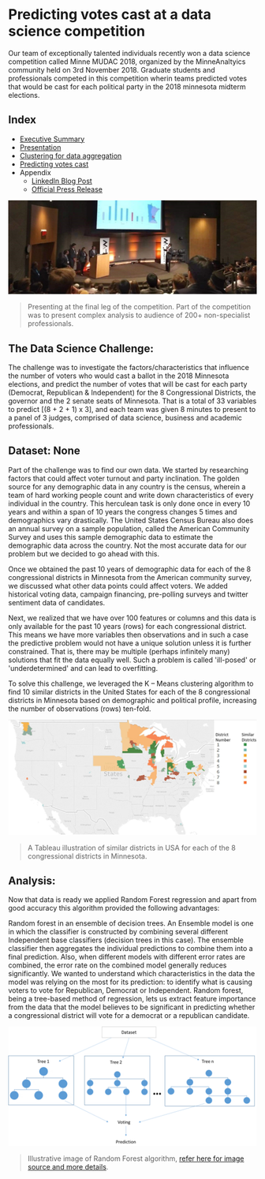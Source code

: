 
# Predicting votes cast at a data science competition
Our team of exceptionally talented individuals recently won a data science competition called Minne MUDAC 2018, organized by the MinneAnaltyics community held on 3rd November 2018. Graduate students and professionals competed in this competition wherin teams predicted votes that would be cast for each political party in the 2018 minnesota midterm elections. 

## Index
* [Executive Summary](https://github.com/RaghuveerRao/Election-Votes-Prediciton#the-data-science-challenge)
* [Presentation](https://github.com/RaghuveerRao/Election-Votes-Prediciton/blob/master/Presentation.pdf)
* [Clustering for data aggregation](https://www.kaggle.com/pavansubhasht/ibm-hr-analytics-attrition-dataset )
* [Predicting votes cast](https://github.com/RaghuveerRao/Effect-of-Overtime-on-Attrition/blob/master/Descriptive_Statistics.md)
* Appendix
  * [LinkedIn Blog Post](https://www.linkedin.com/pulse/predicting-votes-cast-data-science-competition-some-takeaways-rao/)
  * [Official Press Release](http://bit.ly/minne-mudac-page)

![Presenting](https://github.com/RaghuveerRao/Election-Votes-Prediciton/raw/master/images/presenting2.jpeg)
> Presenting at the final leg of the competition. Part of the competition was to present complex analysis to audience of 200+ non-specialist professionals.

## The Data Science Challenge:

The challenge was to investigate the factors/characteristics that influence the number of voters who would cast a ballot in the 2018 Minnesota elections, and predict the number of votes that will be cast for each party (Democrat, Republican & Independent) for the 8 Congressional Districts, the governor and the 2 senate seats of Minnesota. That is a total of 33 variables to predict [(8 + 2 + 1) x 3], and each team was given 8 minutes to present to a panel of 3 judges, comprised of data science, business and academic professionals.

## Dataset: None

Part of the challenge was to find our own data. We started by researching factors that could affect voter turnout and party inclination. The golden source for any demographic data in any country is the census, wherein a team of hard working people count and write down characteristics of every individual in the country. This herculean task is only done once in every 10 years and within a span of 10 years the congress changes 5 times and demographics vary drastically. The United States Census Bureau also does an annual survey on a sample population, called the American Community Survey and uses this sample demographic data to estimate the demographic data across the country. Not the most accurate data for our problem but we decided to go ahead with this.

Once we obtained the past 10 years of demographic data for each of the 8 congressional districts in Minnesota from the American community survey, we discussed what other data points could affect voters. We added historical voting data, campaign financing, pre-polling surveys and twitter sentiment data of candidates.

Next, we realized that we have over 100 features or columns and this data is only available for the past 10 years (rows) for each congressional district. This means we have more variables then observations and in such a case the predictive problem would not have a unique solution unless it is further constrained. That is, there may be multiple (perhaps infinitely many) solutions that fit the data equally well. Such a problem is called 'ill-posed' or 'underdetermined' and can lead to overfitting.

To solve this challenge, we leveraged the K – Means clustering algorithm to find 10 similar districts in the United States for each of the 8 congressional districts in Minnesota based on demographic and political profile, increasing the number of observations (rows) ten-fold.

![Clustering in action](https://github.com/RaghuveerRao/Election-Votes-Prediciton/raw/master/images/cluster.jpg)
> A Tableau illustration of similar districts in USA for each of the 8 congressional districts in Minnesota.

## Analysis:

Now that data is ready we applied Random Forest regression and apart from good accuracy this algorithm provided the following advantages:

Random forest in an ensemble of decision trees. An Ensemble model is one in which the classifier is constructed by combining several different Independent base classifiers (decision trees in this case). The ensemble classifier then aggregates the individual predictions to combine them into a final prediction. Also, when different models with different error rates are combined, the error rate on the combined model generally reduces significantly.
We wanted to understand which characteristics in the data the model was relying on the most for its prediction: to identify what is causing voters to vote for Republican, Democrat or Independent. Random forest, being a tree-based method of regression, lets us extract feature importance from the data that the model believes to be significant in predicting whether a congressional district will vote for a democrat or a republican candidate.  

![Random Forest Working](https://github.com/RaghuveerRao/Election-Votes-Prediciton/raw/master/images/random-forests.png)
> Illustrative image of Random Forest algorithm, [refer here for image source and more details]( https://analyticsdefined.com/introduction-random-forests/).

